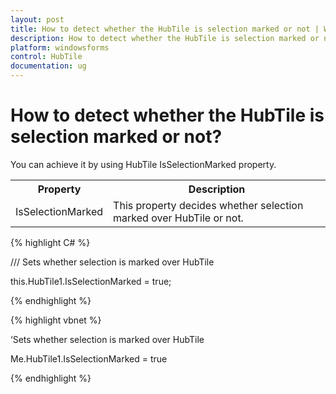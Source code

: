 ```yaml
---
layout: post
title: How to detect whether the HubTile is selection marked or not | Windows Forms | Syncfusion
description: How to detect whether the HubTile is selection marked or not
platform: windowsforms
control: HubTile
documentation: ug
--- 
```


# How to detect whether the HubTile is selection marked or not?

You can achieve it by using HubTile IsSelectionMarked property.



<Table>
<tr>
<th>Property</th>
<th>Description
</th>
</tr>
<tr>
<td>IsSelectionMarked</td>
<td>This property decides whether selection marked over HubTile or not.</td>
</tr>
</Table>


{% highlight C# %} 
 

/// Sets whether selection is marked over HubTile

this.HubTile1.IsSelectionMarked = true;

  {% endhighlight %}


{% highlight vbnet %} 

 

‘Sets whether selection is marked over HubTile

Me.HubTile1.IsSelectionMarked = true

{% endhighlight %}